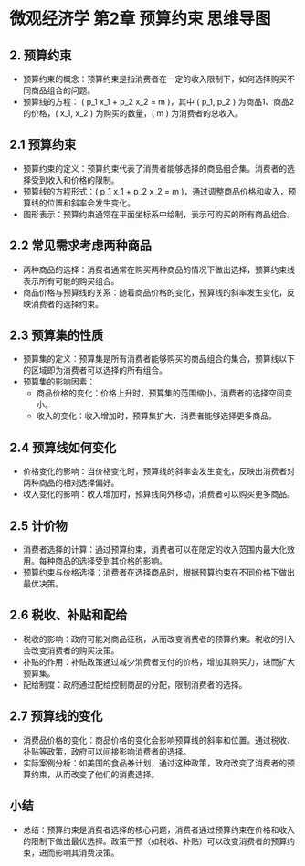 # 微观经济学 第2章 预算约束 思维导图

## 2. 预算约束
  - 预算约束的概念：预算约束是指消费者在一定的收入限制下，如何选择购买不同商品组合的问题。
  - 预算线的方程： \( p_1 x_1 + p_2 x_2 = m \)，其中 \( p_1, p_2 \) 为商品1、商品2的价格，\( x_1, x_2 \) 为购买的数量，\( m \) 为消费者的总收入。

## 2.1 预算约束
  - 预算约束的定义：预算约束代表了消费者能够选择的商品组合集。消费者的选择受到收入和价格的限制。
  - 预算线的方程形式：\( p_1 x_1 + p_2 x_2 = m \)，通过调整商品价格和收入，预算线的位置和斜率会发生变化。
  - 图形表示：预算约束通常在平面坐标系中绘制，表示可购买的所有商品组合。

## 2.2 常见需求考虑两种商品
  - 两种商品的选择：消费者通常在购买两种商品的情况下做出选择，预算约束线表示所有可能的购买组合。
  - 商品价格与预算线的关系：随着商品价格的变化，预算线的斜率发生变化，反映消费者的选择约束。

## 2.3 预算集的性质
  - 预算集的定义：预算集是所有消费者能够购买的商品组合的集合，预算线以下的区域即为消费者可以选择的所有组合。
  - 预算集的影响因素：
    - 商品价格的变化：价格上升时，预算集的范围缩小，消费者的选择空间变小。
    - 收入的变化：收入增加时，预算集扩大，消费者能够选择更多商品。

## 2.4 预算线如何变化
  - 价格变化的影响：当价格变化时，预算线的斜率会发生变化，反映出消费者对两种商品的相对选择偏好。
  - 收入变化的影响：收入增加时，预算线向外移动，消费者可以购买更多商品。

## 2.5 计价物
  - 消费者选择的计算：通过预算约束，消费者可以在限定的收入范围内最大化效用。每种商品的选择受到其价格的影响。
  - 预算约束与价格选择：消费者在选择商品时，根据预算约束在不同价格下做出最优决策。

## 2.6 税收、补贴和配给
  - 税收的影响：政府可能对商品征税，从而改变消费者的预算约束。税收的引入会改变消费者的购买决策。
  - 补贴的作用：补贴政策通过减少消费者支付的价格，增加其购买力，进而扩大预算集。
  - 配给制度：政府通过配给控制商品的分配，限制消费者的选择。

## 2.7 预算线的变化
  - 消费品价格的变化：商品价格的变化会影响预算线的斜率和位置。通过税收、补贴等政策，政府可以间接影响消费者的选择。
  - 实际案例分析：如美国的食品券计划，通过这种政策，政府改变了消费者的预算约束，从而改变了他们的消费选择。

## 小结
  - 总结：预算约束是消费者选择的核心问题，消费者通过预算约束在价格和收入的限制下做出最优选择。政策干预（如税收、补贴）可以改变消费者的预算约束，进而影响其消费决策。

